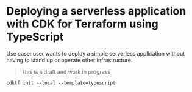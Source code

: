 # Deploying a serverless application with CDK for Terraform using TypeScript

Use case: user wants to deploy a simple serverless application without having to stand up or operate other infrastructure.

> This is a draft and work in progress

```
cdktf init --local --template=typescript
```
